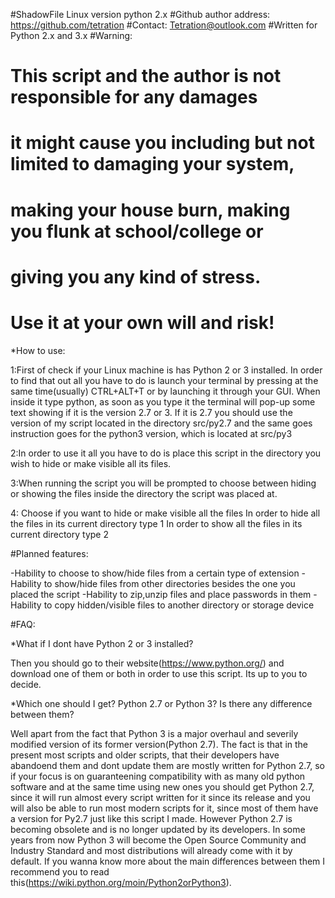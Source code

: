 
#ShadowFile Linux version python 2.x
#Github author address: https://github.com/tetration
#Contact: Tetration@outlook.com
#Written for Python 2.x and 3.x
#Warning:
# This script and the author is not responsible for any damages
# it might cause you including but not limited to damaging your system, 
# making your house burn, making you flunk at school/college or
# giving you any kind of stress. 
# Use it at your own will and risk!

*How to use:

1:First of check if your Linux machine is has Python 2 or 3 installed. In order to find that out all you have to do is launch your terminal by pressing at the same time(usually) CTRL+ALT+T or by launching it through your GUI. When inside it type python, as soon as you type it the terminal will pop-up some text showing if it is the version 2.7 or 3. If it is 2.7 you should use the version of my script located in the directory src/py2.7 and the same goes instruction goes for the python3 version, which is located at src/py3

2:In order to use it all you have to do is place this script in the directory you wish to hide or make visible all its files.

3:When running the script you will be prompted to choose between hiding or showing the files inside the directory the script was placed at.

4: Choose if you want to hide or make visible all the files
 In order to hide all the files in its current directory type 1
 In order to show all the files in its current directory type 2



#Planned features:

-Hability to choose to show/hide files from a certain type of extension
-Hability to show/hide files from other directories besides the one you placed the script
-Hability to zip,unzip files and place passwords in them
-Hability to copy hidden/visible files to another directory or storage device

#FAQ:

*What if I dont have Python 2 or 3 installed? 

Then you should go to their website(https://www.python.org/) and download one of them or both in order to use this script. Its up to you to decide.

*Which one should I get? Python 2.7 or Python 3? Is there any difference between them?

Well apart from the fact that Python 3 is a major overhaul and severily modified version of its former version(Python 2.7). The fact is that in the present most scripts and older scripts, that their developers have abandoend them and dont update them are mostly written for Python 2.7, so if your focus is on guaranteening compatibility with as many old python software and at the same time using new ones you should get Python 2.7, since it will run almost every script written for it since its release and you will also be able to run most modern scripts for it, since most of them have a version for Py2.7 just like this script I made. However Python 2.7 is becoming obsolete and is no longer updated by its developers. In some years from now Python 3 will become the Open Source Community and Industry Standard and most distributions will already come with it by default. If you wanna know more about the main differences between them I recommend you to read this(https://wiki.python.org/moin/Python2orPython3).
